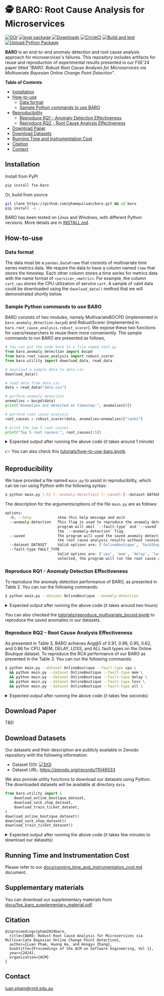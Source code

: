 # 🕵️ BARO: Root Cause Analysis for Microservices 

[![DOI](https://zenodo.org/badge/787200147.svg)](https://zenodo.org/doi/10.5281/zenodo.11063695)
[![pypi package](https://img.shields.io/pypi/v/fse-baro.svg)](https://pypi.org/project/fse-baro)
[![Downloads](https://static.pepy.tech/badge/fse-baro)](https://pepy.tech/project/fse-baro)
[![CircleCI](https://dl.circleci.com/status-badge/img/gh/phamquiluan/baro/tree/main.svg?style=svg)](https://dl.circleci.com/status-badge/redirect/gh/phamquiluan/baro/tree/main)
[![Build and test](https://github.com/phamquiluan/baro/actions/workflows/build-and-test.yml/badge.svg?branch=main)](https://github.com/phamquiluan/baro/actions/workflows/build-and-test.yml)
[![Upload Python Package](https://github.com/phamquiluan/baro/actions/workflows/python-publish.yml/badge.svg)](https://github.com/phamquiluan/baro/actions/workflows/python-publish.yml)

**BARO** is an end-to-end anomaly detection and root cause analysis approach for microservices's failures. This repository includes artifacts for reuse and reproduction of experimental results presented in our FSE'24 paper titled _"BARO: Robust Root Cause Analysis for Microservices via Multivariate Bayesian Online Change Point Detection"_.

**Table of Contents**
  * [Installation](#installation)
  * [How-to-use](#how-to-use)
    + [Data format](#data-format)
    + [Sample Python commands to use BARO](#sample-python-commands-to-use-baro)
  * [Reproducibility](#reproducibility)
    + [Reproduce RQ1 - Anomaly Detection Effectiveness](#reproduce-rq1---anomaly-detection-effectiveness)
    + [Reproduce RQ2 - Root Cause Analysis Effectiveness](#reproduce-rq2---root-cause-analysis-effectiveness)
  * [Download Paper](#download-paper)
  * [Download Datasets](#download-datasets)
  * [Running Time and Instrumentation Cost](#running-time-and-instrumentation-cost)
  * [Citation](#citation)
  * [Contact](#contact)

## Installation

Install from PyPI

```bash
pip install fse-baro
```

Or, build from source

```bash
git clone https://github.com/phamquiluan/baro.git && cd baro
pip install -e .
```

BARO has been tested on Linux and Windows, with different Python versions. More details are in [INSTALL.md](./INSTALL.md).

## How-to-use

### Data format

The data must be a `pandas.DataFrame` that consists of multivariate time series metrics data. We require the data to have a column named `time` that stores the timestep. Each other column stores a time series for metrics data with the name format of `<service>_<metric>`. For example, the column `cart_cpu` stores the CPU utilization of service `cart`. A sample of valid data could be downloaded using the `download_data()` method that we will demonstrated shortly below.


### Sample Python commands to use BARO

BARO consists of two modules, namely MultivariateBOCPD (implemented in `baro.anomaly_detection.bocpd`) and RobustScorer (implemented in `baro.root_cause_analysis.robust_scorer`). We expose these two functions for users/researchers to reuse them more conveniently. The sample commands to run BARO are presented as follows,

```python
# You can put the code here to a file named test.py
from baro.anomaly_detection import bocpd
from baro.root_cause_analysis import robust_scorer
from baro.utility import download_data, read_data

# download a sample data to data.csv
download_data()

# read data from data.csv
data = read_data("data.csv")

# perform anomaly detection 
anomalies = bocpd(data) 
print("Anomalies are detected at timestep:", anomalies[0])

# perform root cause analysis
root_causes = robust_scorer(data, anomalies=anomalies)["ranks"]

# print the top 5 root causes
print("Top 5 root causes:", root_causes[:5])
```

<details>
<summary>Expected output after running the above code (it takes around 1 minute)</summary>

```
$ python test.py
Downloading data.csv..: 100%|████████████████████████████████| 570k/570k [00:00<00:00, 17.1MiB/s]
Anomalies are detected at timestep: 243
Top 5 root causes: ['checkoutservice_latency', 'cartservice_mem', 'cartservice_latency', 'cartservice_cpu', 'main_mem']
```
</details>

👉 You can also check this [tutorials/how-to-use-baro.ipynb](tutorials/how-to-use-baro.ipynb).


## Reproducibility

We have provided a file named `main.py` to assist in reproducibility, which can be run using Python with the following syntax:

```bash
$ python main.py [-h] [--anomaly-detection] [--saved] [--dataset DATASET] [--fault-type FAULT_TYPE]
```

The description for the arguments/options of the file `main.py` are as follows:
```bash
options:
  -h, --help            show this help message and exit
  --anomaly-detection   This flag is used to reproduce the anomaly detection results. The
                        program will omit `--fault-type` and `--saved` arguments when using
                        the `--anomaly-detection` flag.
  --saved               The program will used the saved anomaly detection results to reproduce
                        the root cause analysis results without running anomaly detection again.
  --dataset DATASET     Valid options are: ['OnlineBoutique', 'SockShop', and 'TrainTicket']
  --fault-type FAULT_TYPE
                        Valid options are: ['cpu', 'mem', 'delay', 'loss', and 'all']. If 'all' is
                        selected, the program will run the root cause analysis for all fault types.
```


### Reproduce RQ1 - Anomaly Detection Effectiveness

To reproduce the anomaly detection performance of BARO, as presented in Table 2. You can run the following commands:

```bash
$ python main.py --dataset OnlineBoutique --anomaly-detection
```

<details>
<summary>Expected output after running the above code (it takes around two hours)</summary>


The results are a bit better than the numbers presented in the paper (Table 2).
```
====== Reproduce BOCPD =====
Dataset: fse-ob
Precision: 0.76
Recall   : 1.00
F1       : 0.87
```
</details>

You can also checked the [tutorials/reproduce_multivariate_bocpd.ipynb](tutorials/reproduce_multivariate_bocpd.ipynb) to reproduce the saved anomalies in our datasets.

### Reproduce RQ2 - Root Cause Analysis Effectiveness

As presented in Table 3, BARO achieves Avg@5 of 0.91, 0.96, 0.95, 0.62, and 0.86 for CPU, MEM, DELAY, LOSS, and ALL fault types on the Online Boutique dataset. To reproduce the RCA performance of our BARO as presented in the Table 3. You can run the following commands:

```bash
$ python main.py --dataset OnlineBoutique --fault-type cpu \
  && python main.py --dataset OnlineBoutique --fault-type mem \
  && python main.py --dataset OnlineBoutique --fault-type delay \
  && python main.py --dataset OnlineBoutique --fault-type loss \
  && python main.py --dataset OnlineBoutique --fault-type all \
```


<details>
<summary>Expected output after running the above code (it takes few seconds)</summary>

```
Running: 100%|███████████████████████████████████████████████████| 25/25 [00:02<00:00, 11.94it/s]
====== Reproduce BARO =====
Dataset   : fse-ob
Fault type: cpu
Avg@5 Acc : 0.91

Running: 100%|███████████████████████████████████████████████████| 25/25 [00:02<00:00, 12.10it/s]
====== Reproduce BARO =====
Dataset   : fse-ob
Fault type: mem
Avg@5 Acc : 0.96

Running: 100%|███████████████████████████████████████████████████| 25/25 [00:01<00:00, 12.73it/s]
====== Reproduce BARO =====
Dataset   : fse-ob
Fault type: delay
Avg@5 Acc : 0.95

Running: 100%|███████████████████████████████████████████████████| 25/25 [00:02<00:00, 12.35it/s]
====== Reproduce BARO =====
Dataset   : fse-ob
Fault type: loss
Avg@5 Acc : 0.62

Running: 100%|█████████████████████████████████████████████████| 100/100 [00:06<00:00, 15.82it/s]
====== Reproduce BARO =====
Dataset   : fse-ob
Fault type: all
Avg@5 Acc : 0.86
```
</details>






## Download Paper

TBD

## Download Datasets

Our datasets and their description are publicly available in Zenodo repository with the following information:

- Dataset DOI: [![DOI](https://zenodo.org/badge/DOI/10.5281/zenodo.11046533.svg)](https://doi.org/10.5281/zenodo.11046533)
- Dataset URL: https://zenodo.org/records/11046533

We also provide utility functions to download our datasets using Python. The downloaded datasets will be available at directory `data`.

```python
from baro.utility import (
    download_online_boutique_dataset,
    download_sock_shop_dataset,
    download_train_ticket_dataset,
)
download_online_boutique_dataset()
download_sock_shop_dataset()
download_train_ticket_dataset()
```
<details>
<summary>Expected output after running the above code (it takes few minutes to download our datasets)</summary>

```
$ python test.py
Downloading fse-ob.zip..: 100%|██████████| 151M/151M [01:03<00:00, 2.38MiB/s]
Downloading fse-ss.zip..: 100%|██████████| 127M/127M [00:23<00:00, 5.49MiB/s]
Downloading fse-tt.zip..: 100%|██████████| 286M/286M [00:56<00:00, 5.10MiB/s]
```
</details>


## Running Time and Instrumentation Cost

Please refer to our [docs/running_time_and_instrumentation_cost.md](docs/running_time_and_instrumentation_cost.md) document.


## Supplementary materials

You can download our supplementary materials from [docs/fse_baro_supplementary_material.pdf](docs/fse_baro_supplementary_material.pdf)

## Citation

```
@inproceedings{pham2024baro,
  title={BARO: Robust Root Cause Analysis for Microservices via Multivariate Bayesian Online Change Point Detection},
  author={Luan Pham, Huong Ha, and Hongyu Zhang},
  booktitle={Proceedings of the ACM on Software Engineering, Vol 1},
  year={2024},
  organization={ACM}
}
```

## Contact

[luan.pham\@rmit.edu.au](mailto:luan.pham@rmit.edu.au?subject=BARO)
